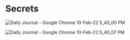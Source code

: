 # Secrets


![Daily Journal - Google Chrome 10-Feb-22 5_40_00 PM](https://user-images.githubusercontent.com/76143659/153411804-6d8849d2-68bb-48b3-9950-1a3a3ec8f4ce.png)


![Daily Journal - Google Chrome 10-Feb-22 5_40_07 PM](https://user-images.githubusercontent.com/76143659/153411819-98063014-c8a0-4929-ab69-cfe7eb1df9d6.png)
